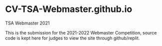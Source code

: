 # CV-TSA-Webmaster.github.io
TSA Webmaster 2021

This is the submission for the 2021-2022 Webmaster Competition, source code is kept here for judges to view the site through github/replit.